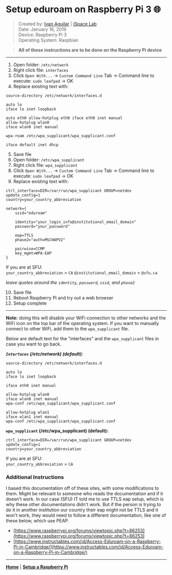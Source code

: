 # Setup eduroam on Raspberry Pi 3 🌐

>Created by:​ [Ivan Aguilar](http://ispace.iat.sfu.ca/person/ivan-aguilar/) | [iSpace Lab](http://ispace.iat.sfu.ca) <br>
>Date:​ January 16, 2019 <br>
>Device:​ Raspberry Pi 3 <br>
>Operating System:​ Raspbian

>**All of these instructions are to be done on the Raspberry Pi device**

---

1. Open folder: `/etc/network`
2. Right click file: `interfaces`
3. Click `Open With...` -> `Custom Command Line` Tab -> Command line to execute: `sudo leafpad` -> OK
4. Replace existing text with:

```
source-directory /etc/network/interfaces.d

auto lo
iface lo inet loopback

auto eth0 allow-hotplug eth0 iface eth0 inet manual
allow-hotplug wlan0
iface wlan0 inet manual

wpa-roam /etc/wpa_supplicant/wpa_supplicant.conf

iface default inet dhcp
```

5. Save file
6. Open folder: `/etc/wpa_supplicant`
7. Right click file: `wpa_supplicant`
8. Click `Open With...` -> `Custom Command Line` Tab -> Command line to execute: `sudo leafpad` -> OK
9. Replace existing text with:

```
ctrl_interface=DIR=/var/run/wpa_supplicant GROUP=netdev update_config=1
country=your_country_abbreviation

network={ 
	ssid="eduroam"
	
	identity="your_login_info@institutional_email_domain"
	password="your_password"
	
	eap=TTLS 
	phase2="auth=MSCHAPV2"

	pairwise=CCMP
	key_mgmt=WPA-EAP 
}
```
If you are at SFU: <br>
`your_country_abbreviation` = `CA`
`@institutional_email_domain` = `@sfu.ca`

_leave quotes around the `identity`, `password`, `ssid`, and `phase2`_

10. Save file
11. Reboot Raspberry Pi and try out a web browser 
12. Setup complete

---

**Note:** doing this will disable your WiFi connection to other networks and the WiFi icon on the top bar of the operating system. If you want to manually connect to other WiFi, add them to the `wpa_supplicant` file.

Below are default text for the "interfaces" and the `wpa_supplicant` files in case you want to go back.


***`Interfaces` (/etc/network) (default):***

```
source-directory /etc/network/interfaces.d

auto lo
iface lo inet loopback

iface eth0 inet manual

allow-hotplug wlan0
iface wlan0 inet manual
wpa-conf /etc/wpa_supplicant/wpa_supplicant.conf

allow-hotplug wlan1
iface wlan1 inet manual
wpa-conf /etc/wpa_supplicant/wpa_supplicant.conf
```

**`wpa_supplicant` (/etc/wpa_supplicant) (default):**

```
ctrl_interface=DIR=/var/run/wpa_supplicant GROUP=netdev
update_config=1
country=your_country_abbreviation
```
If you are at SFU: <br>
`your_country_abbreviation` = `CA`


### Additional Instructions
I based this documentation off of these sites, with some modifications to them. Might be relevant to someone who reads the documentation and if it doesn't work. In our case (SFU) IT told me to use TTLS eap setup, which is why these other documentations didn't  work. But if the person is trying to do it in another institution our country their eap might not be TTLS and it won't work, they would need to follow a different documentation, like one of these below, which use PEAP.

* [https://www.raspberrypi.org/forums/viewtopic.php?t=86253](https://www.raspberrypi.org/forums/viewtopic.php?t=86253)
* [https://www.instructables.com/id/Access-Eduroam-on-a-Raspberry-Pi-in-Cambridge/](https://www.instructables.com/id/Access-Eduroam-on-a-Raspberry-Pi-in-Cambridge/)


---
**[Home](README.md)** | **[Setup a Raspberry Pi](setup-raspberry-pi.md)**
